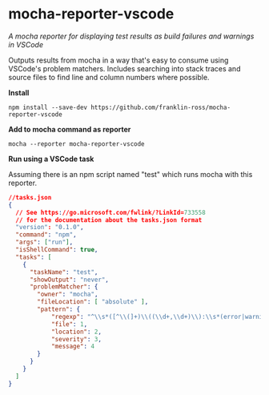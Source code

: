 # mocha-reporter-vscode

*A mocha reporter for displaying test results as build failures and warnings in VSCode*

Outputs results from mocha in a way that's easy to consume using VSCode's problem matchers. Includes searching into stack traces and source files to find line and column numbers where possible.

**Install**

```
npm install --save-dev https://github.com/franklin-ross/mocha-reporter-vscode
```

**Add to mocha command as reporter**

```
mocha --reporter mocha-reporter-vscode
```

**Run using a VSCode task**

Assuming there is an npm script named "test" which runs mocha with this reporter.

```json
//tasks.json
{
  // See https://go.microsoft.com/fwlink/?LinkId=733558
  // for the documentation about the tasks.json format
  "version": "0.1.0",
  "command": "npm",
  "args": ["run"],
  "isShellCommand": true,
  "tasks": [
    {
      "taskName": "test",
      "showOutput": "never",
      "problemMatcher": {
        "owner": "mocha",
        "fileLocation": [ "absolute" ],
        "pattern": {
            "regexp": "^\\s*([^\\(]+)\\((\\d+,\\d+)\\):\\s*(error|warning|info):\\s*(.*)$",
            "file": 1,
            "location": 2,
            "severity": 3,
            "message": 4
        }
      }
    }
  ]
}
```